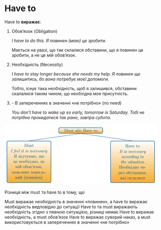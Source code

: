 # Have to

<p><span class="p2">Have to</span> <b>виражає</b>:</p>

<ol>
<li><span class="p1">Обов’язок</span> (Obligation)</li>
<p><i>I have to do this. Я повинен (маю) це зробити.</i></p>
<p>Мається на увазі, що так склалися обставини, що я повинен це зробити, а не це мій обов’язок.</p>
<li><span class="p1">Необхідність</span> (Necessity)</li>
<p><i>I have to stay longer because she needs my help. Я повинен ще залишитись, бо вона потребує моєї допомоги.</i></p>
<p>Тобто, існує така необхідність, щоб я залишився, обставини скалалися таким чином, що необхідна моя присутність.</p>
<li><span class="p1">-	В запереченнях в значенні «не потрібно»</span> (no need)</li>
<p><i>You don't have to wake up so early, tomorrow is Saturday. Тобі не потрібно прокидатися так рано, завтра субота.</i></p>
</ol>

<div align="center"><img src="e11_p4.png"/></div>

<quiz correctLabel="correct" incorrectLabel="incorrect" checkLabel="check">
 <question multiple>
 <p>Різниця між must та have to в тому, що</p>
 <answer correct>Must виражає необхідність в значенні «повинен», а have to виражає необхідність видповідно до ситуації</answer>
 <answer>Have to та must виражають необхідність згідно з певною ситуацією, різниці немає</answer>
 <answer>Have to виражає необхідність, а must обов’язок</answer>
 <answer>Have to виражає суворий наказ, а мust використовується в запереченнях в значенні «не потрібно»</answer>
 </question>
</quiz>